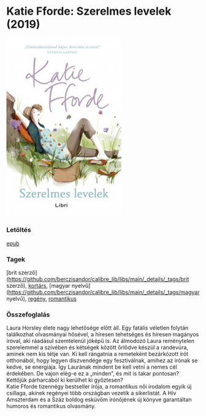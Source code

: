 # <a name="id_1208">Katie Fforde: Szerelmes levelek (2019)</a>
<img src="https://github.com/BercziSandor/calibre_lib/raw/main/libs/main/Katie%20Fforde/Szerelmes%20levelek%20%281208%29/cover.jpg" alt="cover" width="300"/>

### Letöltés
[epub](https://github.com/BercziSandor/calibre_lib/raw/main/libs/main/Katie%20Fforde/Szerelmes%20levelek%20%281208%29/Szerelmes%20levelek%20-%20Katie%20Fforde.epub)

### Tagek
[brit szerző](https://github.com/berczisandor/calibre_lib/libs/main/_details/_tags/brit szerző), [kortárs](https://github.com/berczisandor/calibre_lib/libs/main/_details/_tags/kortárs), [magyar nyelvű](https://github.com/berczisandor/calibre_lib/libs/main/_details/_tags/magyar nyelvű), [regény](https://github.com/berczisandor/calibre_lib/libs/main/_details/_tags/regény), [romantikus](https://github.com/berczisandor/calibre_lib/libs/main/_details/_tags/romantikus)

### Összefoglalás
<div>
<p>Laura Horsley élete nagy lehetősége előtt áll. Egy fatális véletlen folytán találkozhat olvasmányai hősével, a híresen tehetséges és híresen magányos íróval, aki ráadásul szemtelenül jóképű is. Az álmodozó Laura reménytelen szerelemmel a szívében és kétségek között őrlődve készül a randevúra, aminek nem kis tétje van. Ki kell rángatnia a remeteként bezárkózott írót otthonából, hogy legyen díszvendége egy fesztiválnak, amihez az írónak se kedve, se energiája. Így Laurának mindent be kell vetni a nemes cél érdekében. De vajon elég-e ez a „minden”, és mit is takar pontosan? Kettőjük párharcából ki kerülhet ki győztesen?<br>Katie Fforde tizennégy bestseller írója, a romantikus női irodalom egyik új csillaga, akinek regényei több országban vezetik a sikerlistát. A Hív Amszterdam és a Száz boldog esküvőm írónőjének új könyve garantáltan humoros és romantikus olvasmány.</p></div>


